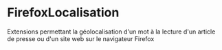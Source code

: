# FirefoxLocalisation
Extensions permettant la géolocalisation d'un mot à la lecture d'un article de presse ou d'un site web sur le navigateur Firefox
